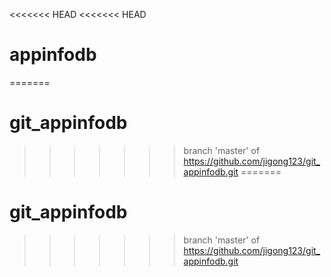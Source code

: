<<<<<<< HEAD
<<<<<<< HEAD
# appinfodb
=======
# git_appinfodb
>>>>>>> branch 'master' of https://github.com/jigong123/git_appinfodb.git
=======
# git_appinfodb
>>>>>>> branch 'master' of https://github.com/jigong123/git_appinfodb.git
